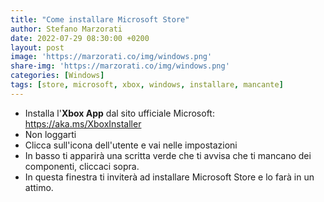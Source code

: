 ```yaml
---
title: "Come installare Microsoft Store"
author: Stefano Marzorati
date: 2022-07-29 08:30:00 +0200
layout: post
image: 'https://marzorati.co/img/windows.png'
share-img: 'https://marzorati.co/img/windows.png'
categories: [Windows]
tags: [store, microsoft, xbox, windows, installare, mancante]
---
```

- Installa l'**Xbox App** dal sito ufficiale Microsoft: <a href="https://aka.ms/XboxInstaller" target="_blank">https://aka.ms/XboxInstaller</a>   
- Non loggarti
- Clicca sull'icona dell'utente e vai nelle impostazioni
- In basso ti apparirà una scritta verde che ti avvisa che ti mancano dei componenti, cliccaci sopra.
- In questa finestra ti inviterà ad installare Microsoft Store e lo farà in un attimo.
